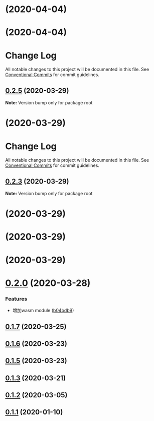 <a name=""></a>
# [](https://github.com/lamovv/ufly/compare/v0.2.5...v) (2020-04-04)



<a name=""></a>
# [](https://github.com/lamovv/ufly/compare/v0.2.5...v) (2020-04-04)



# Change Log

All notable changes to this project will be documented in this file.
See [Conventional Commits](https://conventionalcommits.org) for commit guidelines.

<a name="0.2.5"></a>
## [0.2.5](https://github.com/lamovv/ufly/compare/v0.2.0...v0.2.5) (2020-03-29)




**Note:** Version bump only for package root

<a name=""></a>
# [](https://github.com/lamovv/ufly/compare/v0.2.0...v) (2020-03-29)



# Change Log

All notable changes to this project will be documented in this file.
See [Conventional Commits](https://conventionalcommits.org) for commit guidelines.

<a name="0.2.3"></a>
## [0.2.3](https://github.com/lamovv/ufly/compare/v0.2.0...v0.2.3) (2020-03-29)




**Note:** Version bump only for package root

<a name=""></a>
# [](https://github.com/lamovv/ufly/compare/v0.2.0...v) (2020-03-29)



<a name=""></a>
# [](https://github.com/lamovv/ufly/compare/v0.2.0...v) (2020-03-29)



<a name=""></a>
# [](https://github.com/lamovv/ufly/compare/v0.2.0...v) (2020-03-29)



<a name="0.2.0"></a>
# [0.2.0](https://github.com/lamovv/ufly/compare/v0.1.7...v0.2.0) (2020-03-28)


### Features

* 增加wasm module ([b04bdb9](https://github.com/lamovv/ufly/commit/b04bdb9))



<a name="0.1.7"></a>
## [0.1.7](https://github.com/lamovv/ufly/compare/v0.1.6...v0.1.7) (2020-03-25)



<a name="0.1.6"></a>
## [0.1.6](https://github.com/lamovv/ufly/compare/v0.1.5...v0.1.6) (2020-03-23)



<a name="0.1.5"></a>
## [0.1.5](https://github.com/lamovv/ufly/compare/v0.1.3...v0.1.5) (2020-03-23)



<a name="0.1.3"></a>
## [0.1.3](https://github.com/lamovv/ufly/compare/v0.1.2...v0.1.3) (2020-03-21)



<a name="0.1.2"></a>
## [0.1.2](https://github.com/lamovv/ufly/compare/v0.1.1...v0.1.2) (2020-03-05)



<a name="0.1.1"></a>
## [0.1.1](https://github.com/lamovv/ufly/compare/v0.1.0...v0.1.1) (2020-01-10)
